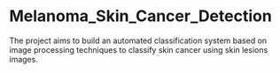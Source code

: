 # Melanoma_Skin_Cancer_Detection
The project aims to build an automated classification system based on image processing techniques to classify skin cancer using skin lesions images.
